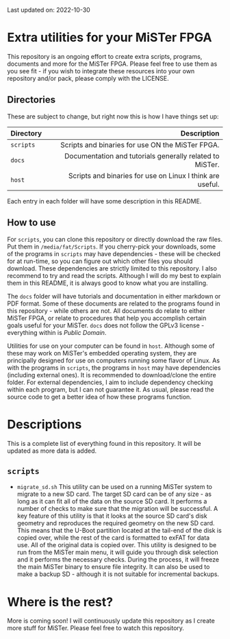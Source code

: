 Last updated on: 2022-10-30

Extra utilities for your MiSTer FPGA
====================================
This repository is an ongoing effort to create extra scripts, programs, documents and more for the MiSTer FPGA.
Please feel free to use them as you see fit - if you wish to integrate these resources into your own repository and/or pack, please comply with the LICENSE.

Directories
-----------
These are subject to change, but right now this is how I have things set up:

| Directory   | Description                                                |
| ----------- | ----------------------------------------------------------:|
| `scripts`   | Scripts and binaries for use ON the MiSTer FPGA.           |
| `docs`      | Documentation and tutorials generally related to MiSTer.   |
| `host`      | Scripts and binaries for use on Linux I think are useful.  |

Each entry in each folder will have some description in this README.

How to use
----------
For `scripts`, you can clone this repository or directly download the raw files. Put them in `/media/fat/Scripts`.
If you cherry-pick your downloads, some of the programs in `scripts` may have dependencies - these will be checked for at run-time, so you can figure out which other files you should download. These dependencies are strictly limited to this repository.
I also recommend to try and read the scripts. Although I will do my best to explain them in this README, it is always good to know what you are installing.

The `docs` folder will have tutorials and documentation in either markdown or PDF format. Some of these documents are related to the programs found in this repository - while others are not. All documents do relate to either MiSTer FPGA, or relate to procedures that help you accomplish certain goals useful for your MiSTer. `docs` does not follow the GPLv3 license - everything within is _Public Domain_.

Utilities for use on your computer can be found in `host`. Although some of these may work on MiSTer's embedded operating system, they are principally designed for use on computers running some flavor of Linux. As with the programs in `scripts`, the programs in `host` may have dependencies (including external ones). It is recommended to download/clone the entire folder. For external dependencies, I aim to include dependency checking within each program, but I can not guarantee it. As usual, please read the source code to get a better idea of how these programs function.

Descriptions
============
This is a complete list of everything found in this repository. It will be updated as more data is added.

`scripts`
---------
* `migrate_sd.sh` 
This utility can be used on a running MiSTer system to migrate to a new SD card. The target SD card can be of any size - as long as it can fit all of the data on the source SD card. It performs a number of checks to make sure that the migration will be successful. 
A key feature of this utility is that it looks at the source SD card's disk geometry and reproduces the required geometry on the new SD card. This means that the U-Boot partition located at the tail-end of the disk is copied over, while the rest of the card is formatted to exFAT for data use. All of the original data is copied over. 
This utility is designed to be run from the MiSTer main menu, it will guide you through disk selection and it performs the necessary checks. During the process, it will freeze the main MiSTer binary to ensure file integrity. 
It can also be used to make a backup SD - although it is not suitable for incremental backups.

Where is the rest?
==================
More is coming soon! I will continuously update this repository as I create more stuff for MiSTer.
Please feel free to watch this repository.
